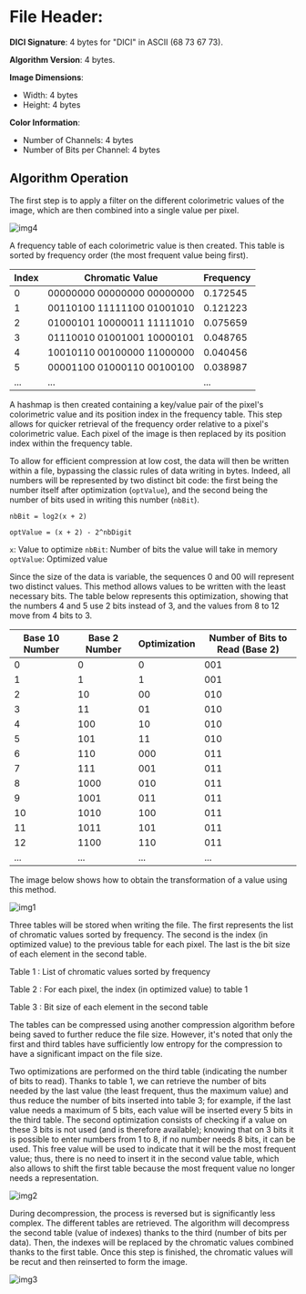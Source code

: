 # File Header:

**DICI Signature**: 4 bytes for "DICI" in ASCII (68 73 67 73).

**Algorithm Version**: 4 bytes.

**Image Dimensions**:
- Width: 4 bytes
- Height: 4 bytes

**Color Information**:
- Number of Channels: 4 bytes
- Number of Bits per Channel: 4 bytes

## Algorithm Operation

The first step is to apply a filter on the different colorimetric values of the image, which are then combined into a single value per pixel.

![img4](https://github.com/Bralekor/DICI/assets/53519025/7e58df05-0ad0-4699-82be-e1a830454d13)

A frequency table of each colorimetric value is then created. This table is sorted by frequency order (the most frequent value being first).

| Index | Chromatic Value                | Frequency |
|-------|--------------------------------|-----------|
| 0     | 00000000 00000000 00000000     | 0.172545  |
| 1     | 00110100 11111100 01001010     | 0.121223  |
| 2     | 01000101 10000011 11111010     | 0.075659  |
| 3     | 01110010 01001001 10000101     | 0.048765  |
| 4     | 10010110 00100000 11000000     | 0.040456  |
| 5     | 00001100 01000110 00100100     | 0.038987  |
| ...   | ...                            | ...       |

A hashmap is then created containing a key/value pair of the pixel's colorimetric value and its position index in the frequency table. This step allows for quicker retrieval of the frequency order relative to a pixel's colorimetric value. Each pixel of the image is then replaced by its position index within the frequency table.

To allow for efficient compression at low cost, the data will then be written within a file, bypassing the classic rules of data writing in bytes. Indeed, all numbers will be represented by two distinct bit code: the first being the number itself after optimization (`optValue`), and the second being the number of bits used in writing this number (`nbBit`).

`nbBit = log2(x + 2)`

`optValue = (x + 2) - 2^nbDigit`

`x`: Value to optimize
`nbBit`: Number of bits the value will take in memory
`optValue`: Optimized value

Since the size of the data is variable, the sequences 0 and 00 will represent two distinct values. This method allows values to be written with the least necessary bits. The table below represents this optimization, showing that the numbers 4 and 5 use 2 bits instead of 3, and the values from 8 to 12 move from 4 bits to 3.

| Base 10 Number | Base 2 Number | Optimization | Number of Bits to Read (Base 2) |
|----------------|---------------|--------------|---------------------------------|
| 0              | 0             | 0            | 001                             |
| 1              | 1             | 1            | 001                             |
| 2              | 10            | 00           | 010                             |
| 3              | 11            | 01           | 010                             |
| 4              | 100           | 10           | 010                             |
| 5              | 101           | 11           | 010                             |
| 6              | 110           | 000          | 011                             |
| 7              | 111           | 001          | 011                             |
| 8              | 1000          | 010          | 011                             |
| 9              | 1001          | 011          | 011                             |
| 10             | 1010          | 100          | 011                             |
| 11             | 1011          | 101          | 011                             |
| 12             | 1100          | 110          | 011                             |
| ...            | ...           | ...          | ...                             |


The image below shows how to obtain the transformation of a value using this method.

![img1](https://github.com/Bralekor/DICI/assets/53519025/0f6c7069-e97d-43c8-8571-feed59f57a8a)

Three tables will be stored when writing the file. The first represents the list of chromatic values sorted by frequency. The second is the index (in optimized value) to the previous table for each pixel. The last is the bit size of each element in the second table.

Table 1 : List of chromatic values sorted by frequency

Table 2 : For each pixel, the index (in optimized value) to table 1

Table 3 : Bit size of each element in the second table

The tables can be compressed using another compression algorithm before being saved to further reduce the file size. However, it's noted that only the first and third tables have sufficiently low entropy for the compression to have a significant impact on the file size.

Two optimizations are performed on the third table (indicating the number of bits to read). Thanks to table 1, we can retrieve the number of bits needed by the last value (the least frequent, thus the maximum value) and thus reduce the number of bits inserted into table 3; for example, if the last value needs a maximum of 5 bits, each value will be inserted every 5 bits in the third table. The second optimization consists of checking if a value on these 3 bits is not used (and is therefore available); knowing that on 3 bits it is possible to enter numbers from 1 to 8, if no number needs 8 bits, it can be used. This free value will be used to indicate that it will be the most frequent value; thus, there is no need to insert it in the second value table, which also allows to shift the first table because the most frequent value no longer needs a representation.

![img2](https://github.com/Bralekor/DICI/assets/53519025/0c857714-baeb-4738-942b-d94b8c95862c)

During decompression, the process is reversed but is significantly less complex. The different tables are retrieved. The algorithm will decompress the second table (value of indexes) thanks to the third (number of bits per data). Then, the indexes will be replaced by the chromatic values combined thanks to the first table. Once this step is finished, the chromatic values will be recut and then reinserted to form the image.

![img3](https://github.com/Bralekor/DICI/assets/53519025/f4bb79d0-dc0f-46e8-9fb1-70c19802a757)
